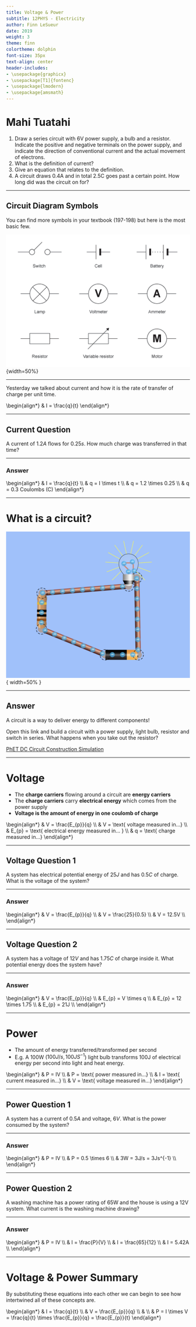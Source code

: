 ```yaml
---
title: Voltage & Power
subtitle: 12PHYS - Electricity
author: Finn LeSueur
date: 2019
weight: 3
theme: finn
colortheme: dolphin
font-size: 35px
text-align: center
header-includes:
- \usepackage{graphicx}
- \usepackage[T1]{fontenc}
- \usepackage{lmodern}
- \usepackage{amsmath}
---
```


# Mahi Tuatahi

1. Draw a series circuit with 6V power supply, a bulb and a resistor. Indicate the positive and negative terminals on the power supply, and indicate the direction of conventional current and the actual movement of electrons.
2. What is the definition of current?
3. Give an equation that relates to the definition.
4. A circuit draws 0.4A and in total 2.5C goes past a certain point. How long did was the circuit on for?

---

## Circuit Diagram Symbols

You can find more symbols in your textbook (197-198) but here is the most basic few.

![](../assets/circuit-symbols.gif){width=50%}

---

Yesterday we talked about current and how it is the rate of transfer of charge per unit time.

\begin{align*}
    & I = \frac{q}{t}
\end{align*}

---

## Current Question

A current of $1.2A$ flows for $0.25s$. How much charge was transferred in that time?

---

### Answer

\begin{align*}
    & I = \frac{q}{t} \\\\
    & q = I \times t \\\\
    & q = 1.2 \times 0.25 \\\\
    & q = 0.3 Coulombs (C)
\end{align*}

---

# What is a circuit?

![Circuit Diagram](../assets/4-basic-circuit.png "Circuit Diagram"){ width=50% }

---

## Answer

A circuit is a way to deliver energy to different components!

Open this link and build a circuit with a power supply, light bulb, resistor and switch in series. What happens when you take out the resistor?

[PhET DC Circuit Construction Simulation](https://phet.colorado.edu/sims/html/circuit-construction-kit-dc/latest/circuit-construction-kit-dc_en.html)

---

# Voltage

- The __charge carriers__ flowing around a circuit are __energy carriers__
- The __charge carriers__ carry __electrical energy__ which comes from the power supply
- __Voltage is the amount of energy in one coulomb of charge__

\begin{align*}
    & V = \frac{E_{p}}{q} \\\\
    & V = \text{ voltage measured in...} \\\\
    & E_{p} = \text{ electrical energy measured in... } \\\\
    & q = \text{ charge measured in...}
\end{align*}

---

## Voltage Question 1

A system has electrical potential energy of $25J$ and has $0.5C$ of charge. What is the voltage of the system?

---

### Answer

\begin{align*}
    & V = \frac{E_{p}}{q} \\\\
    & V = \frac{25}{0.5} \\\\
    & V = 12.5V \\\\
\end{align*}

---

## Voltage Question 2

A system has a voltage of $12V$ and has $1.75C$ of charge inside it. What potential energy does the system have?

---

### Answer

\begin{align*}
    & V = \frac{E_{p}}{q} \\\\
    & E_{p} = V \times q \\\\
    & E_{p} = 12 \times 1.75 \\\\
    & E_{p} = 21J \\\\
\end{align*}

---

# Power

- The amount of energy transferred/transformed per second
- E.g. A 100W ($100 J/s, 100JS^{-1}$) light bulb transforms 100J of electrical energy per second into light and heat energy.

\begin{align*}
    & P = IV \\\\
    & P = \text{ power measured in...} \\\\
    & I = \text{ current measured in...} \\\\
    & V = \text{ voltage measured in...}
\end{align*}

---

## Power Question 1

A system has a current of $0.5A$ and voltage, $6V$. What is the power consumed by the system?

---

### Answer

\begin{align*}
    & P = IV \\\\
    & P = 0.5 \times 6 \\\\
    & 3W = 3J/s = 3Js^{-1} \\\\
\end{align*}

---

## Power Question 2

A washing machine has a power rating of 65W and the house is using a 12V system. What current is the washing machine drawing?

---

### Answer

\begin{align*}
    & P = IV \\\\
    & I = \frac{P}{V} \\\\
    & I = \frac{65}{12} \\\\
    & I = 5.42A \\\\
\end{align*}

---

# Voltage & Power Summary

By substituting these equations into each other we can begin to see how intertwined all of these concepts are.

\begin{align*}
    & I = \frac{q}{t} \\\\
    & V = \frac{E_{p}}{q} \\\\
    & \\\\
    & P = I \times V = \frac{q}{t} \times \frac{E_{p}}{q} = \frac{E_{p}}{t}
\end{align*}